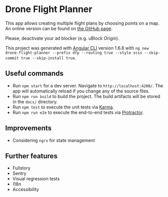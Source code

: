 # Drone Flight Planner

This app allows creating multiple flight plans by choosing points on a map.
An online version can be found on [the GitHub page](https://philippemorier.github.io/drone-flight-planner/).

Please, deactivate your ad blocker (e.g. uBlock Origin).

This project was generated with [Angular CLI](https://github.com/angular/angular-cli) version 1.6.8 with `ng new drone-flight-planner --prefix dfp --routing true --style scss --skip-commit true --skip-install true`.

## Useful commands

- Run `npm start` for a dev server. Navigate to `http://localhost:4200/`.
The app will automatically reload if you change any of the source files.
- Run `npm run build` to build the project.
The build artifacts will be stored in the `docs/` directory.
- Run `npm test` to execute the unit tests via [Karma](https://karma-runner.github.io).
- Run `npm run e2e` to execute the end-to-end tests via [Protractor](http://www.protractortest.org/).

## Improvements
- Considering `ngrx` for state management

## Further features
- Fullstory
- Sentry
- Visual regression tests
- I18n
- Accessibility
